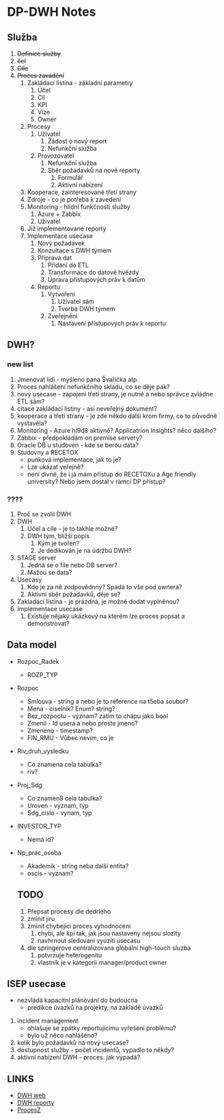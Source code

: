 # DP-DWH Notes
## Služba
1. ~~Definice služby~~
2. ~~čel~~
3. ~~Cíle~~
4. ~~Proces zavádění~~
   1. Zakládací listina - základní parametry
      1. Účel
      2. Cíl
      3. KPI
      4. Vize
      5. Owner
   2. Procesy
      1. Uživatel
         1. Žádost o nový report
         2. Nefunkční služba
      2. Provozovatel
         1. Nefunkční služba
         2. Sběr požadavků na nové reporty
            1. Formulář
            2. Aktivní nabízení
   3. Kooperace, zainteresované třetí strany
   4. Zdroje - co je potřeba k zavedení
   5. Monitoring - hlídní funkčnosti služby
      1. Azure + Zabbix
      2. Uživatel
   6. Již implementované reporty
   7. Implementace usecase
      1. Nový požadavek
      2. Konzultace s DWH týmem
      3. Příprava dat
         1. Přidání do ETL
         2. Transformace do datové hvězdy
         3. Úprava přístupových práv k datům
      4. Reportu
         1. Vytvoření
            1. Uživatel sám
            2. Tvorba DWH týmem
         2. Zveřejnění
            1. Nastavení přístupových práv k reportu



## DWH?
### new list
1. Jmenovat lidi - myšleno pana Švaříčka atp.
1. Proces nahlášení nefunkčního skladu, co se děje pak?
1. nový usecase - zapojení třetí strany, je nutné a nebo správce zvládne ETL sám?
1. citace zakládací listiny - asi neveřejný dokument?
1. kooperace a třetí strany -  je zde někdo další krom firmy, co to původně vystavěla?
1. Monitoring - Azure hl9d8 aktivně? Applicatrion Insights? něco dalšího?
1. Zabbix - předpokládám on premise servery?
1. Oracle DB u studoven - kde se berou data?
1. Studovny a RECETOX
   - punková implementace, jak to je?
   - Lze ukázat veřejně?
   - není divné, že i já mám přístup do RECETOXu a Age friendly university? Nebo jsem dostal v rámci DP přístup?

### ????
1. Proč se zvolil DWH
2. DWH
   1. Účel a cíle - je to takhle možné?
   2. DWH tým, bližší popis
      1. Kým je tvořen?
      2. Je dedikován je na údržbu DWH?
3. STAGE server
   1.  Jedná se o file nebo DB server?
   2.  Mažou se data?
4. Usecasy
   1. Kdo je za ně zodpovědnný? Spadá to vše pod ownera?
   2. Aktivní sběr požadavků, děje se?
5. Zakladácí listina - je prázdná, je možné dodat vyplněnou?
6. Implementace usecase
   1. Existuje nějaký ukázkový na kterém lze proces popsat a demonstrovat?
   

## Data model
- Rozpoc_Radek
   - ROZP_TYP
- Rozpoc
   - Smlouva - string a nebo je to reference na t5eba soubor?
   - Mena - ciselnik? Enum? string?
   - Bez_rozpoctu - význam? zatím to chápu jako bool
   - Zmenil - Id usera a nebo proste jmeno?
   - Zmeneno - timestamp?
   - FIN_RMU - Vůbec nevím, co je
- Riv_druh_vysledku
   - Co znamena cela tabulka?
   - riv?
- Proj_Sdg
   - Co znamen8 cela tabulka?
   - Uroven - vyznam, typ
   - Sdg_cislo - vynam, typ
- INVESTOR_TYP
   - Nemá id?
- Np_prac_osoba
   - Akademik - string neba další entita?
   - oscis - vyznam?

   ## TODO
   1. Přepsat procesy dle dedrleho
   1. zminit jiru
   1. zminit chybejici proces vyhodnoceni
      1. chybi, ale kpi tak, jak jsou nastaveny nejsou slozity
      1. navhrnout sledovani vyuziti usecasu
   1. dle springerove centralizovana globální high-touch sluzba
      1. potvrzuje heterogenitu
      1. vlastník je v kategorii manager/product owner
## ISEP usecase
- nezvládá kapacitní plánování do budoucna
   - predikce úvazků na projekty, na základě úvazků

1. incident management
   - ohlašuje se zpátky reportujícímu vyřešení problému?
   - bylo už něco nahlášeno?
1. kolik bylo požadavků na nový usecase? 
1. dostupnost služby - počet incidentů, vypadlo to někdy?
1. aktivní nabízení DWH - proces. jak vypadá?



## LINKS
- [DWH web](https://it.muni.cz/sluzby/datovy-sklad-na-mu)
- [DWH reporty](https://it.muni.cz/sluzby/datovy-sklad-na-mu/reportovaci-portal-mu)
- [ProcesZ](https://ucnmuni-my.sharepoint.com/:w:/g/personal/215559_muni_cz/EXu35BtgFOFLlQ5oFOOJZBcBbbXDs9CjSEvT64PxbS90CA?email=527565%40muni.cz&e=4%3AxU94gu&fromShare=true&at=9)

